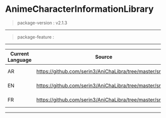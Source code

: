 # AnimeCharacterInformationLibrary

> package-version : v2.1.3
--------------------------------------------------------------------------------------------------------
> package-feature :
--------------------------------------------------------------------------------------------------------
|   Current Language     |                     Source                                    |    Gender     |
| ---------------------- | ------------------------------------------------------------- | ------------- |
| AR                     | https://github.com/serin3/AniChaLibra/tree/master/src/ar      | Male / Female |
| EN                     | https://github.com/serin3/AniChaLibra/tree/master/src/en      | Male / Female |
| FR                     | https://github.com/serin3/AniChaLibra/tree/master/src/fr      | Male / Female |
--------------------------------------------------------------------------------------------------------
